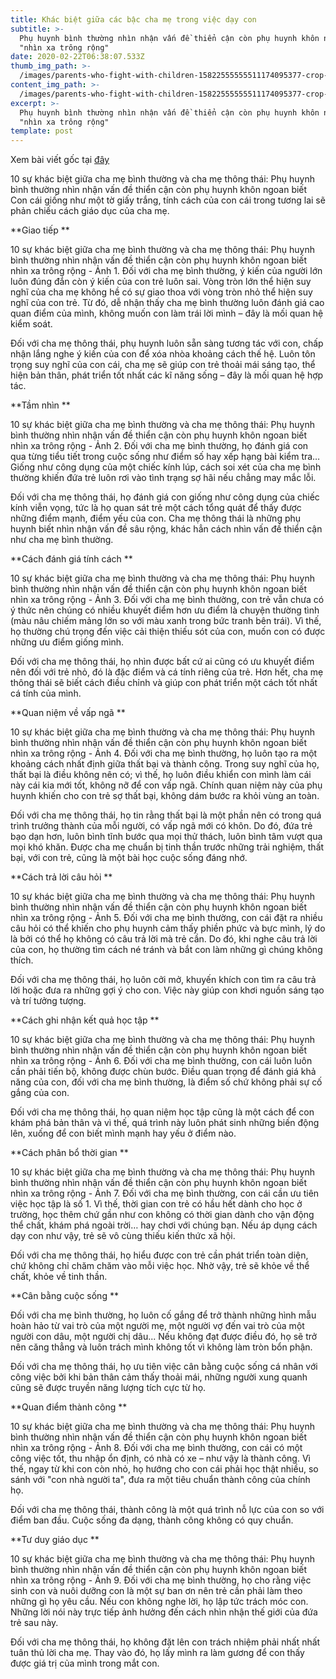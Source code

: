 ```yaml
---
title: Khác biệt giữa các bậc cha mẹ trong việc dạy con
subtitle: >-
  Phụ huynh bình thường nhìn nhận vấn đề thiển cận còn phụ huynh khôn ngoan biết
  "nhìn xa trông rộng"
date: 2020-02-22T06:38:07.533Z
thumb_img_path: >-
  /images/parents-who-fight-with-children-15822555555511174095377-crop-15822555722401468240316.jpg
content_img_path: >-
  /images/parents-who-fight-with-children-15822555555511174095377-crop-15822555722401468240316.jpg
excerpt: >-
  Phụ huynh bình thường nhìn nhận vấn đề thiển cận còn phụ huynh khôn ngoan biết
  "nhìn xa trông rộng"
template: post
---
```

Xem bài viết gốc tại <a href="http://ttvn.toquoc.vn/kinh-doanh/10-su-khac-biet-giua-cha-me-binh-thuong-va-cha-me-thong-thai-phu-huynh-binh-thuong-nhin-nhan-van-de-thien-can-con-phu-huynh-khon-ngoan-biet-nhin-xa-trong-rong-5202022271430998.htm" target="_blank">đây</a>

10 sự khác biệt giữa cha mẹ bình thường và cha mẹ thông thái: Phụ huynh bình thường nhìn nhận vấn đề thiển cận còn phụ huynh khôn ngoan biết 
Con cái giống như một tờ giấy trắng, tính cách của con cái trong tương lai sẽ phản chiếu cách giáo dục của cha mẹ.

**Giao tiếp**

10 sự khác biệt giữa cha mẹ bình thường và cha mẹ thông thái: Phụ huynh bình thường nhìn nhận vấn đề thiển cận còn phụ huynh khôn ngoan biết nhìn xa trông rộng - Ảnh 1.
Đối với cha mẹ bình thường, ý kiến của người lớn luôn đúng đắn còn ý kiến của con trẻ luôn sai. Vòng tròn lớn thể hiện suy nghĩ của cha mẹ không hề có sự giao thoa với vòng tròn nhỏ thể hiện suy nghĩ của con trẻ. Từ đó, dễ nhận thấy cha mẹ bình thường luôn đánh giá cao quan điểm của mình, không muốn con làm trái lời mình – đây là mối quan hệ kiểm soát.

Đối với cha mẹ thông thái, phụ huynh luôn sẵn sàng tương tác với con, chấp nhận lắng nghe ý kiến của con để xóa nhòa khoảng cách thế hệ. Luôn tôn trọng suy nghĩ của con cái, cha mẹ sẽ giúp con trẻ thoải mái sáng tạo, thể hiện bản thân, phát triển tốt nhất các kĩ năng sống – đây là mối quan hệ hợp tác.

**Tầm nhìn**

10 sự khác biệt giữa cha mẹ bình thường và cha mẹ thông thái: Phụ huynh bình thường nhìn nhận vấn đề thiển cận còn phụ huynh khôn ngoan biết nhìn xa trông rộng - Ảnh 2.
Đối với cha mẹ bình thường, họ đánh giá con qua từng tiểu tiết trong cuộc sống như điểm số hay xếp hạng bài kiểm tra… Giống như công dụng của một chiếc kính lúp, cách soi xét của cha mẹ bình thường khiến đứa trẻ luôn rơi vào tình trạng sợ hãi nếu chẳng may mắc lỗi.

Đối với cha mẹ thông thái, họ đánh giá con giống như công dụng của chiếc kính viễn vọng, tức là họ quan sát trẻ một cách tổng quát để thấy được những điểm mạnh, điểm yếu của con. Cha mẹ thông thái là những phụ huynh biết nhìn nhận vấn đề sâu rộng, khác hẳn cách nhìn vấn đề thiển cận như cha mẹ bình thường.

**Cách đánh giá tính cách**

10 sự khác biệt giữa cha mẹ bình thường và cha mẹ thông thái: Phụ huynh bình thường nhìn nhận vấn đề thiển cận còn phụ huynh khôn ngoan biết nhìn xa trông rộng - Ảnh 3.
Đối với cha mẹ bình thường, con trẻ vẫn chưa có ý thức nên chúng có nhiều khuyết điểm hơn ưu điểm là chuyện thường tình (màu nâu chiếm mảng lớn so với màu xanh trong bức tranh bên trái). Vì thế, họ thường chú trọng đến việc cải thiện thiếu sót của con, muốn con có được những ưu điểm giống mình.

Đối với cha mẹ thông thái, họ nhìn được bất cứ ai cũng có ưu khuyết điểm nên đối với trẻ nhỏ, đó là đặc điểm và cá tính riêng của trẻ. Hơn hết, cha mẹ thông thái sẽ biết cách điều chỉnh và giúp con phát triển một cách tốt nhất cá tính của mình.

**Quan niệm về vấp ngã**

10 sự khác biệt giữa cha mẹ bình thường và cha mẹ thông thái: Phụ huynh bình thường nhìn nhận vấn đề thiển cận còn phụ huynh khôn ngoan biết nhìn xa trông rộng - Ảnh 4.
Đối với cha mẹ bình thường, họ luôn tạo ra một khoảng cách nhất định giữa thất bại và thành công. Trong suy nghĩ của họ, thất bại là điều không nên có; vì thế, họ luôn điều khiển con mình làm cái này cái kia mới tốt, không nỡ để con vấp ngã. Chính quan niệm này của phụ huynh khiến cho con trẻ sợ thất bại, không dám bước ra khỏi vùng an toàn.

Đối với cha mẹ thông thái, họ tin rằng thất bại là một phần nên có trong quá trình trưởng thành của mỗi người, có vấp ngã mới có khôn. Do đó, đứa trẻ bạo dạn hơn, luôn bình tĩnh bước qua mọi thử thách, luôn bình tâm vượt qua mọi khó khăn. Được cha mẹ chuẩn bị tinh thần trước những trải nghiệm, thất bại, với con trẻ, cũng là một bài học cuộc sống đáng nhớ.

**Cách trả lời câu hỏi**

10 sự khác biệt giữa cha mẹ bình thường và cha mẹ thông thái: Phụ huynh bình thường nhìn nhận vấn đề thiển cận còn phụ huynh khôn ngoan biết nhìn xa trông rộng - Ảnh 5.
Đối với cha mẹ bình thường, con cái đặt ra nhiều câu hỏi có thể khiến cho phụ huynh cảm thấy phiền phức và bực mình, lý do là bởi có thể họ không có câu trả lời mà trẻ cần. Do đó, khi nghe câu trả lời của con, họ thường tìm cách né tránh và bắt con làm những gì chúng không thích.

Đối với cha mẹ thông thái, họ luôn cởi mở, khuyến khích con tìm ra câu trả lời hoặc đưa ra những gợi ý cho con. Việc này giúp con khơi nguồn sáng tạo và trí tưởng tượng.

**Cách ghi nhận kết quả học tập**

10 sự khác biệt giữa cha mẹ bình thường và cha mẹ thông thái: Phụ huynh bình thường nhìn nhận vấn đề thiển cận còn phụ huynh khôn ngoan biết nhìn xa trông rộng - Ảnh 6.
Đối với cha mẹ bình thường, con cái luôn luôn cần phải tiến bộ, không được chùn bước. Điều quan trọng để đánh giá khả năng của con, đối với cha mẹ bình thường, là điểm số chứ không phải sự cố gắng của con.

Đối với cha mẹ thông thái, họ quan niệm học tập cũng là một cách để con khám phá bản thân và vì thế, quá trình này luôn phát sinh những biến động lên, xuống để con biết mình mạnh hay yếu ở điểm nào.

**Cách phân bổ thời gian**

10 sự khác biệt giữa cha mẹ bình thường và cha mẹ thông thái: Phụ huynh bình thường nhìn nhận vấn đề thiển cận còn phụ huynh khôn ngoan biết nhìn xa trông rộng - Ảnh 7.
Đối với cha mẹ bình thường, con cái cần ưu tiên việc học tập là số 1. Vì thế, thời gian con trẻ có hầu hết dành cho học ở trường, học thêm chứ gần như con không có thời gian dành cho vận động thể chất, khám phá ngoài trời… hay chơi với chúng bạn. Nếu áp dụng cách dạy con như vậy, trẻ sẽ vô cùng thiếu kiến thức xã hội.

Đối với cha mẹ thông thái, họ hiểu được con trẻ cần phát triển toàn diện, chứ không chỉ chăm chăm vào mỗi việc học. Nhờ vậy, trẻ sẽ khỏe về thể chất, khỏe về tinh thần.

**Cân bằng cuộc sống**

Đối với cha mẹ bình thường, họ luôn cố gắng để trở thành những hình mẫu hoàn hảo từ vai trò của một người mẹ, một người vợ đến vai trò của một người con dâu, một người chị dâu... Nếu không đạt được điều đó, họ sẽ trở nên căng thẳng và luôn trách mình không tốt vì không làm tròn bổn phận.

Đối với cha mẹ thông thái, họ ưu tiên việc cân bằng cuộc sống cá nhân với công việc bởi khi bản thân cảm thấy thoải mái, những người xung quanh cũng sẽ được truyền năng lượng tích cực từ họ.

**Quan điểm thành công**

10 sự khác biệt giữa cha mẹ bình thường và cha mẹ thông thái: Phụ huynh bình thường nhìn nhận vấn đề thiển cận còn phụ huynh khôn ngoan biết nhìn xa trông rộng - Ảnh 8.
Đối với cha mẹ bình thường, con cái có một công việc tốt, thu nhập ổn định, có nhà có xe – như vậy là thành công. Vì thế, ngay từ khi con còn nhỏ, họ hướng cho con cái phải học thật nhiều, so sánh với "con nhà người ta", đưa ra một tiêu chuẩn thành công của chính họ.

Đối với cha mẹ thông thái, thành công là một quá trình nỗ lực của con so với điểm ban đầu. Cuộc sống đa dạng, thành công không có quy chuẩn.

**Tư duy giáo dục**

10 sự khác biệt giữa cha mẹ bình thường và cha mẹ thông thái: Phụ huynh bình thường nhìn nhận vấn đề thiển cận còn phụ huynh khôn ngoan biết nhìn xa trông rộng - Ảnh 9.
Đối với cha mẹ bình thường, họ cho rằng việc sinh con và nuôi dưỡng con là một sự ban ơn nên trẻ cần phải làm theo những gì họ yêu cầu. Nếu con không nghe lời, họ lập tức trách móc con. Những lời nói này trực tiếp ảnh hưởng đến cách nhìn nhận thế giới của đứa trẻ sau này.

Đối với cha mẹ thông thái, họ không đặt lên con trách nhiệm phải nhất nhất tuân thủ lời cha mẹ. Thay vào đó, họ lấy mình ra làm gương để con thấy được giá trị của mình trong mắt con.
